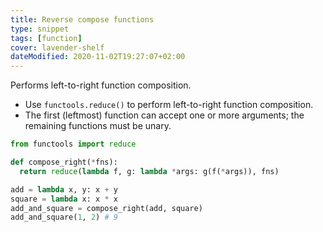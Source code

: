 ```yaml
---
title: Reverse compose functions
type: snippet
tags: [function]
cover: lavender-shelf
dateModified: 2020-11-02T19:27:07+02:00
---
```


Performs left-to-right function composition.

- Use `functools.reduce()` to perform left-to-right function composition.
- The first (leftmost) function can accept one or more arguments; the remaining functions must be unary.

```py
from functools import reduce

def compose_right(*fns):
  return reduce(lambda f, g: lambda *args: g(f(*args)), fns)
```

```py
add = lambda x, y: x + y
square = lambda x: x * x
add_and_square = compose_right(add, square)
add_and_square(1, 2) # 9
```
